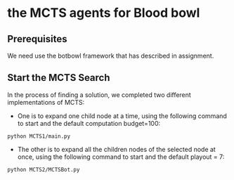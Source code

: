 # the MCTS agents for Blood bowl
## Prerequisites
We need use the botbowl framework that has described in assignment.

## Start the MCTS Search
In the process of finding a solution, we completed two different implementations of MCTS: <br>

* One is to expand one child node at a time, using the following command to start and the default computation budget=100:

```
python MCTS1/main.py

```

* The other is to expand all the children nodes of the selected node at once, using the following command to start and the default playout = 7:

```
python MCTS2/MCTSBot.py
```

